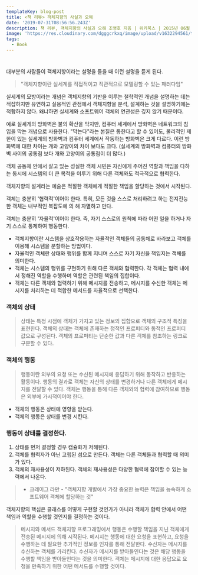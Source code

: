 ```yaml
---
templateKey: blog-post
title: <책 리뷰> 객체지향의 사실과 오해
date: '2019-07-31T08:56:56.243Z'
description: 책 리뷰, 객체지향의 사실과 오해 조영호 지음 | 위키북스 | 2015년 06월 17일 출간
image: 'https://res.cloudinary.com/dgggcrkxq/image/upload/v1632294561/tlog/cover/_%E1%84%80%E1%85%A2%E1%86%A8%E1%84%8E%E1%85%A6%E1%84%8C%E1%85%B5%E1%84%92%E1%85%A3%E1%86%BC%E1%84%8B%E1%85%B4_%E1%84%89%E1%85%A1%E1%84%89%E1%85%B5%E1%86%AF%E1%84%80%E1%85%AA_%E1%84%8B%E1%85%A9%E1%84%92%E1%85%A2_fuuz89.png'
tags:
  - Book
---
```

#


대부분의 사람들이 객체지향이라는 설명을 들을 때 이런 설명을 듣게 된다.

> "객체지향이란 실세계를 직접적이고 직관적으로 모델링할 수 있는 패러다임"

실세계의 모방이라는 개념은 객체지향의 기반을 이루는 철학적인 개념을 설명하는 데는 적잡하지만 유연하고 실용적인 관점에서 객체지향을 분석, 설계하는 것을 설명하기에는 적합하지 않다. 왜냐하면 실세계와 소프트웨어 객체의 연관성은 깊지 않기 때문이다.

예로 실셰게의 방화벽은 불의 확산을 막지만, 컴퓨터 세계에서 방화벽은 네트워크의 침입을 막는 개념으로 사용한다. "막는다"라는 본질은 통한다고 할 수 있어도, 물리적인 제한이 있는 실세계의 방화벽과 컴퓨터 세계에서 작동하는 방화벽은 크게 다르다. 이런 방화벽에 대한 차이는 개와 고양이의 차이 보다도 크다. (실세계의 방화벽과 컴퓨터의 방화벽 사이의 공통점 보다 개와 고양이의 공통점이 더 많다.)

객체 공동체 안에서 살고 있는 성실한 객체 시민은 자신에게 주어진 역할과 책임을 다하는 동시에 시스템의 더 큰 목적을 이루기 위해 다른 객체와도 적극적으로 협력한다.

객체지향의 설계라는 예술은 적절한 객체에게 적절한 책임을 할당하는 것에서 시작된다.

객체는 충분히 '협력적'이어야 한다. 특히, 모든 것을 스스로 처리하려고 하는 전지전능한 객체는 내부적인 복잡도에 의 해 자멸하고 만다.

객체는 충분히 '자율적'이어야 한다. 즉, 자기 스스로의 원칙에 따라 어떤 일을 하거나 자기 스스로 통제하여 행동한다.

- 객체지향이란 시스템을 상호작용하는 자율적인 객체들의 공동체로 바라보고 객체를 이용해 시스템을 분할하는 방법이다.
- 자율적인 객체란 상태와 행위를 함께 지니며 스스로 자기 자신을 책임지는 객체를 의미한다.
- 객체는 시스템의 행위를 구현하기 위해 다른 객체와 협력한다. 각 객체는 협력 내에서 정해진 역할을 수행하며 역할은 관련된 책임의 집합이다.
- 객체는 다른 객체와 협력하기 위해 메시지를 전송하고, 메시지를 수신한 객체는 메시지를 처리하는 데 적합한 메서드를 자율적으로 선택한다.

### 객체의 상태

> 상태는 특정 시점에 객체가 가지고 있는 정보의 집합으로 객체의 구조적 특징을 표현한다. 객체의 상태는 객체에 존재하는 정적인 프로퍼티와 동적인 프로퍼티 값으로 구성된다. 객체의 프로퍼티는 단순한 값과 다른 객체를 참조하는 링크로 구분할 수 있다.

### 객체의 행동

> 행동이란 외부의 요청 또는 수신된 메시지에 응답하기 위해 동작하고 반응하는 활동이다. 행동의 결과로 객체는 자신의 상태를 변경하거나 다른 객체에게 메시지를 전달할 수 있다. 객체는 행동을 통해 다른 객체와의 협력에 참여하므로 행동은 외부에 가시적이어야 한다.

- 객체의 행동은 상태에 영향을 받는다.
- 객체의 행동은 상태를 변경 시킨다.

### 행동이 상태를 결정한다.

1. 상태를 먼저 결정할 경우 캡슐화가 저해된다.
2. 객체를 협력자가 아닌 고립된 섬으로 만든다. 객체는 다른 객체들과 협력할 때 의미가 있다.
3. 객체의 재사용성이 저하된다. 객체의 재사용성은 다양한 협력에 참여할 수 있는 능력에서 나온다.

> - 크레이그 라만 -
"객체지향 개발에서 가장 중요한 능력은 책임을 능숙하게 소프트웨어 객체에 할당하는 것"

객체지향의 핵심은 클래스를 어떻게 구현할 것인가가 아니라 객체가 협력 안에서 어떤 책임과 역할을 수행할 것인지를 결정하는 것이다.

> 메시지와 메서드
객체지향 프로그래밍에서 행동은 수행할 책임을 지닌 객체에게 전송된 메시지에 의해 시작된다. 메시지는 행동에 대한 요청을 표현하고, 요청을 수행하는 데 필요한 추가적인 정보를 인자를 통해 전달한다. 수신자는 메시지를 수신하는 객체를 가리킨다. 수신자가 메시지를 받아들인다는 것은 해당 행동을 수행할 책임을 받아들인다는 것을 의미한다. 객체는 메시지에 대한 응답으로 요청을 만족하기 위한 어떤 메서드를 수행할 것이다.